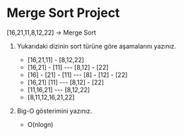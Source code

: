 # Merge Sort Project

[16,21,11,8,12,22] -> Merge Sort

1. Yukarıdaki dizinin sort türüne göre aşamalarını yazınız.
    - [16,21,11] - [8,12,22]
    - [16,21] - [11] --- [8,12] - [22]
    - [16] - [21] - [11] --- [8] - [12] - [22]
    - [16,21] [11] --- [8,12] - [22]
    - [11,16,21] --- [8,12,22]
    - [8,11,12,16,21,22]


2. Big-O gösterimini yazınız.
    - O(nlogn)